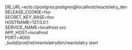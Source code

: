 DB_URL=ecto://postgres:postgres@localhost/reactolatry_dev \
RELEASE_COOKIE=foo \
SECRET_KEY_BASE=foo \
HOSTNAME=127.0.0.1 \
SERVICE_NAME=localhost.svc \
APP_HOST=localhost \
PORT=4000 \
\_build/prod/rel/reactolatry/bin/reactolatry start
